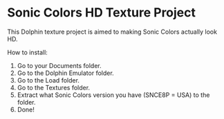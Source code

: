 Sonic Colors HD Texture Project
===============

This Dolphin texture project is aimed to making Sonic Colors actually look HD.

How to install:

1. Go to your Documents folder.
2. Go to the Dolphin Emulator folder.
3. Go to the Load folder.
4. Go to the Textures folder.
5. Extract what Sonic Colors version you have (SNCE8P = USA) to the folder.
6. Done!
